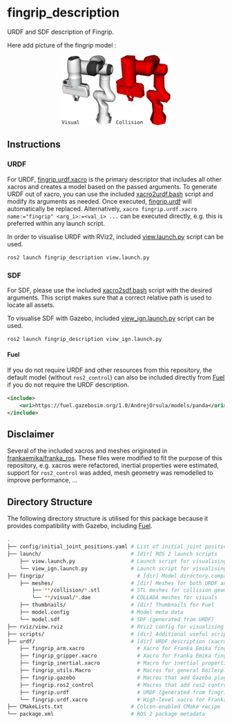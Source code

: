 # fingrip_description

URDF and SDF description of Fingrip.

Here add picture of the fingrip model :
<p align="center" float="middle">
  <img width="50.0%" src="fingrip/thumbnails/2.png" alt="Visualisation of fingrip visual and collision geometry"/>
</p>

## Instructions

### URDF

For URDF, [fingrip.urdf.xacro](./urdf/fingrip.urdf.xacro) is the primary descriptor that includes all other xacros and creates a model based on the passed arguments.
To generate URDF out of xacro, you can use the included [xacro2urdf.bash](./scripts/xacro2urdf.bash) script and modify its arguments as needed.
Once executed, [fingrip.urdf](./urdf/fingrip.urdf) will automatically be replaced.
Alternatively, `xacro fingrip.urdf.xacro name:="fingrip" <arg_i>:=<val_i> ...` can be executed directly, e.g. this is preferred within any launch script.

In order to visualise URDF with RViz2, included [view.launch.py](./launch/view.launch.py) script can be used.

```bash
ros2 launch fingrip_description view.launch.py
```

### SDF

For SDF, please use the included [xacro2sdf.bash](./scripts/xacro2sdf.bash) script with the desired arguments.
This script makes sure that a correct relative path is used to locate all assets.

To visualise SDF with Gazebo, included [view_ign.launch.py](./launch/view_ign.launch.py) script can be used.

```bash
ros2 launch fingrip_description view_ign.launch.py
```

#### Fuel

If you do not require URDF and other resources from this repository, the default model (without `ros2_control`)
can also be included directly from [Fuel](https://app.gazebosim.org/AndrejOrsula/fuel/models/fingrip)
if you do not require the URDF description.

```xml
<include>
    <uri>https://fuel.gazebosim.org/1.0/AndrejOrsula/models/panda</uri>
</include>
```

## Disclaimer

Several of the included xacros and meshes originated in [frankaemika/franka_ros](https://github.com/frankaemika/franka_ros/tree/develop/franka_description).
These files were modified to fit the purpose of this repository, e.g. xacros were refactored,
inertial properties were estimated, support for `ros2_control` was added, mesh geometry was remodelled to improve performance, ...

## Directory Structure

The following directory structure is utilised for this package because it provides
compatibility with Gazebo, including [Fuel](https://app.gazebosim.org).

```bash
.
├── config/initial_joint_positions.yaml # List of initial joint positions for fake and simulated ROS 2 control
├── launch/                             # [dir] ROS 2 launch scripts
    ├── view.launch.py                  # Launch script for visualising URDF with RViz2
    └── view_ign.launch.py              # Launch script for visualising SDF with Gazebo
├── fingrip/                              # [dir] Model directory compatible with Fuel
    ├── meshes/                         # [dir] Meshes for both URDF and SDF
        ├── **/collision/*.stl          # STL meshes for collision geometry
        └── **/visual/*.dae             # COLLADA meshes for visuals
    ├── thumbnails/                     # [dir] Thumbnails for Fuel
    ├── model.config                    # Model meta data
    └── model.sdf                       # SDF (generated from URDF)
├── rviz/view.rviz                      # RViz2 config for visualising URDF
├── scripts/                            # [dir] Additional useful scripts
├── urdf/                               # [dir] URDF description (xacros)
    ├── fingrip_arm.xacro                 # Xacro for Franka Emika fingrip arm
    ├── fingrip_gripper.xacro             # Xacro for Franka Emika fingrip gripper
    ├── fingrip_inertial.xacro            # Macro for inertial properties of Franka Emika fingrip
    ├── fingrip_utils.Macro               # Macros for general boilerplate
    ├── fingrip.gazebo                    # Macros that add Gazebo plugins for Franka Emika fingrip
    ├── fingrip.ros2_control              # Macros that add ros2 control for Franka Emika fingrip
    ├── fingrip.urdf                      # URDF (generated from fingrip.urdf.xacro)
    └── fingrip.urdf.xacro                # High-level xacro for Franka Emika fingrip
├── CMakeLists.txt                      # Colcon-enabled CMake recipe
└── package.xml                         # ROS 2 package metadata
```
